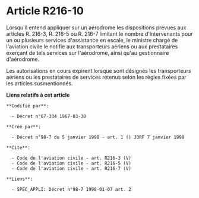 # Article R216-10

Lorsqu'il entend appliquer sur un aérodrome les dispositions prévues aux articles R. 216-3, R. 216-5 ou R. 216-7 limitant le
nombre d'intervenants pour un ou plusieurs services d'assistance en escale, le ministre chargé de l'aviation civile le
notifie aux transporteurs aériens ou aux prestataires exerçant de tels services sur l'aérodrome, ainsi qu'au gestionnaire
d'aérodrome.

Les autorisations en cours expirent lorsque sont désignés les transporteurs aériens ou les prestataires de services retenus
selon les règles fixées par les articles susmentionnés.

**Liens relatifs à cet article**

	**Codifié par**:

	  - Décret n°67-334 1967-03-30

	**Créé par**:

	  - Décret n°98-7 du 5 janvier 1998 - art. 1 () JORF 7 janvier 1998

	**Cite**:

	  - Code de l'aviation civile - art. R216-3 (V)
	  - Code de l'aviation civile - art. R216-5 (V)
	  - Code de l'aviation civile - art. R216-7 (V)

	**Liens**:

	  - SPEC_APPLI: Décret n°98-7 1998-01-07 art. 2
